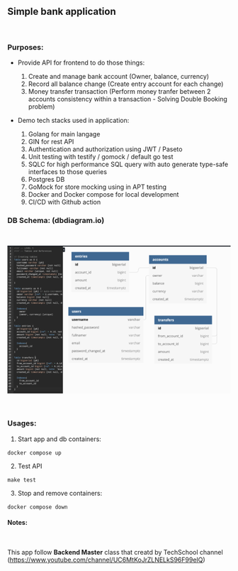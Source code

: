 ## Simple bank application

<br />

### Purposes:

- Provide API for frontend to do those things:

  1. Create and manage bank account (Owner, balance, currency)
  2. Record all balance change (Create entry account for each change)
  3. Money transfer transaction (Perform money tranfer between 2 accounts consistency within a transaction - Solving Double Booking problem)

- Demo tech stacks used in application:

  1. Golang for main langage
  2. GIN for rest API
  3. Authentication and authorization using JWT / Paseto
  4. Unit testing with testify / gomock / default go test
  5. SQLC for high performance SQL query with auto generate type-safe interfaces to those queries
  6. Postgres DB
  7. GoMock for store mocking using in APT testing
  8. Docker and Docker compose for local development
  9. CI/CD with Github action

### DB Schema: (dbdiagram.io)

<br />

![alt text](db_schema.png "DB Schema")

<br />

### Usages:

1. Start app and db containers:

```
docker compose up
```

2. Test API

```
make test
```

3. Stop and remove containers:

```
docker compose down
```

#### Notes:

<br />

This app follow **Backend Master** class that creatd by TechSchool channel (https://www.youtube.com/channel/UC6MtKoJrZLNELkS96F99eIQ)
